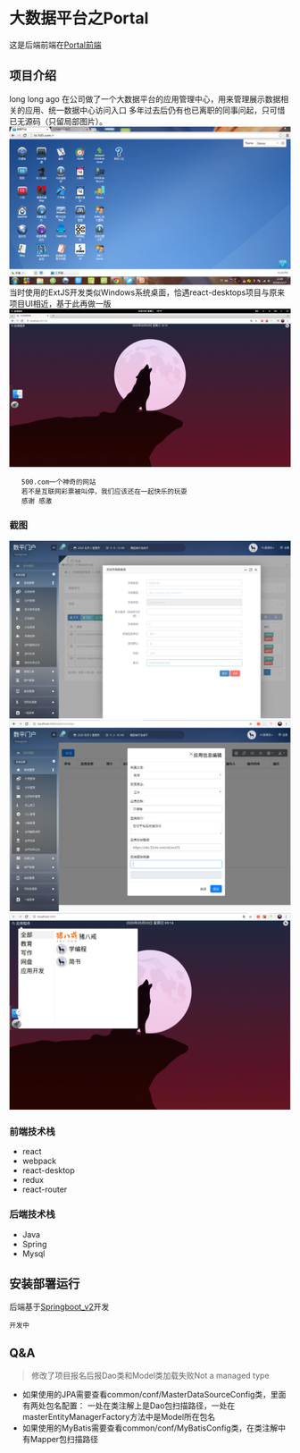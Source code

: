 # 大数据平台之Portal
这是后端前端在[Portal前端](https://github.com/TianLangStudio/react-desktops)
## 项目介绍
long long ago 在公司做了一个大数据平台的应用管理中心，用来管理展示数据相关的应用、统一数据中心访问入口
多年过去后仍有也已离职的同事问起，只可惜已无源码（只留局部图片）。
![bi.500.com](https://raw.githubusercontent.com/TianLangStudio/react-desktops/master/docs/portal2014.png) 
当时使用的ExtJS开发类似Windows系统桌面，恰遇react-desktops项目与原来项目UI相近，基于此再做一版
![TLPortal](https://raw.githubusercontent.com/TianLangStudio/react-desktops/master/docs/portal.png) 
```感谢500.com的数据平台组，我在哪里更深入的理解了数据处理接触学习了大数据，才有能力跳槽
   500.com一个神奇的网站　
   若不是互联网彩票被叫停，我们应该还在一起快乐的玩耍
   感谢 感激
```
### 截图
![添加应用分类](https://raw.githubusercontent.com/TianLangStudio/tlportal/master/doc/imgs/appCategoryAdd.png) 
![添加应用](https://raw.githubusercontent.com/TianLangStudio/tlportal/master/doc/imgs/appAdd.png) 
![前端展示](https://raw.githubusercontent.com/TianLangStudio/tlportal/master/doc/imgs/appList.png) 
### 前端技术栈
- react
- webpack
- react-desktop
- redux
- react-router

### 后端技术栈
- Java
- Spring
- Mysql


## 安装部署运行
后端基于[Springboot_v2](https://github.com/fuce1314/Springboot_v2)开发
```
开发中
```

## Q&A
> 修改了项目报名后报Dao类和Model类加载失败Not a managed type
- 如果使用的JPA需要查看common/conf/MasterDataSourceConfig类，里面有两处包名配置：
一处在类注解上是Dao包扫描路径，一处在masterEntityManagerFactory方法中是Model所在包名
- 如果使用的MyBatis需要查看common/conf/MyBatisConfig类，在类注解中有Mapper包扫描路径

